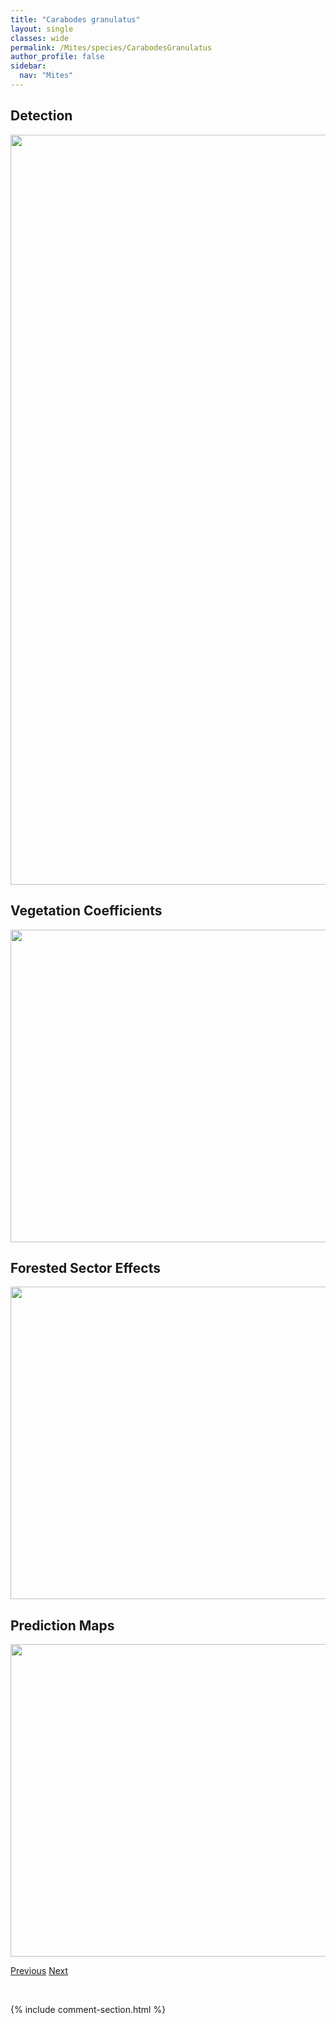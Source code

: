 ```yaml
---
title: "Carabodes granulatus"
layout: single
classes: wide
permalink: /Mites/species/CarabodesGranulatus
author_profile: false
sidebar:
  nav: "Mites"
---
```


<h2>Detection</h2>

<a href="https://drive.google.com/uc?export=view&id=1BTHthpsUZdHuPBLG7vAYGUgiSbcCGpnl">
<img src="https://drive.google.com/uc?export=view&id=1BTHthpsUZdHuPBLG7vAYGUgiSbcCGpnl" height = "1200" width = "800">
</a>


<h2>Vegetation Coefficients</h2>

<a href="https://drive.google.com/uc?export=view&id=1wBxrhrqwXKHufRbLE-uCplhYa-Z49h0F">
<img src="https://drive.google.com/uc?export=view&id=1wBxrhrqwXKHufRbLE-uCplhYa-Z49h0F" height = "500" width = "1000">
</a>


<h2>Forested Sector Effects</h2>

<a href="https://drive.google.com/uc?export=view&id=1htl_zOUF3fG3MrbKEF93pmwq-Q-PVfd8">
<img src="https://drive.google.com/uc?export=view&id=1htl_zOUF3fG3MrbKEF93pmwq-Q-PVfd8" height = "500" width = "1000">
</a>


<h2>Prediction Maps</h2>

<a href="https://drive.google.com/uc?export=view&id=17ZTGzGvoHm1_KVMPg8k8-XEax_NGq2Ve">
<img src="https://drive.google.com/uc?export=view&id=17ZTGzGvoHm1_KVMPg8k8-XEax_NGq2Ve" height = "500" width = "1000">
</a>


<a href="/DevelopmentWebsite/Mites/species/CamisiaSpinifer" class="pagination--pager" title="Camisia spinifer">Previous</a> <a href="/DevelopmentWebsite/Mites/species/CarabodesLabyrinthicus" class="pagination--pager" title="Carabodes labyrinthicus">Next</a>

<p>&nbsp;</p>

{% include comment-section.html %}
